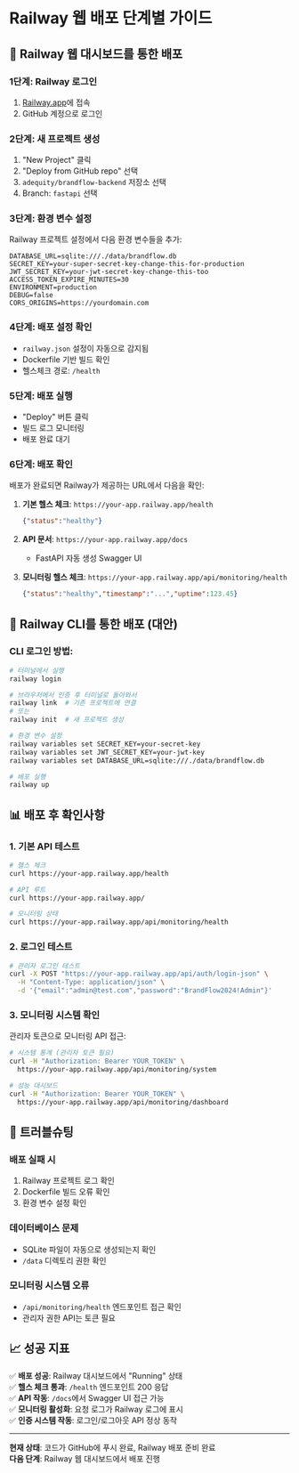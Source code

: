 # Railway 웹 배포 단계별 가이드

## 🚂 Railway 웹 대시보드를 통한 배포

### 1단계: Railway 로그인
1. [Railway.app](https://railway.app)에 접속
2. GitHub 계정으로 로그인

### 2단계: 새 프로젝트 생성
1. "New Project" 클릭
2. "Deploy from GitHub repo" 선택
3. `adequity/brandflow-backend` 저장소 선택
4. Branch: `fastapi` 선택

### 3단계: 환경 변수 설정
Railway 프로젝트 설정에서 다음 환경 변수들을 추가:

```
DATABASE_URL=sqlite:///./data/brandflow.db
SECRET_KEY=your-super-secret-key-change-this-for-production
JWT_SECRET_KEY=your-jwt-secret-key-change-this-too
ACCESS_TOKEN_EXPIRE_MINUTES=30
ENVIRONMENT=production
DEBUG=false
CORS_ORIGINS=https://yourdomain.com
```

### 4단계: 배포 설정 확인
- `railway.json` 설정이 자동으로 감지됨
- Dockerfile 기반 빌드 확인
- 헬스체크 경로: `/health`

### 5단계: 배포 실행
- "Deploy" 버튼 클릭
- 빌드 로그 모니터링
- 배포 완료 대기

### 6단계: 배포 확인
배포가 완료되면 Railway가 제공하는 URL에서 다음을 확인:

1. **기본 헬스 체크**: `https://your-app.railway.app/health`
   ```json
   {"status":"healthy"}
   ```

2. **API 문서**: `https://your-app.railway.app/docs`
   - FastAPI 자동 생성 Swagger UI

3. **모니터링 헬스 체크**: `https://your-app.railway.app/api/monitoring/health`
   ```json
   {"status":"healthy","timestamp":"...","uptime":123.45}
   ```

## 🔧 Railway CLI를 통한 배포 (대안)

### CLI 로그인 방법:
```bash
# 터미널에서 실행
railway login

# 브라우저에서 인증 후 터미널로 돌아와서
railway link  # 기존 프로젝트에 연결
# 또는
railway init  # 새 프로젝트 생성

# 환경 변수 설정
railway variables set SECRET_KEY=your-secret-key
railway variables set JWT_SECRET_KEY=your-jwt-key
railway variables set DATABASE_URL=sqlite:///./data/brandflow.db

# 배포 실행
railway up
```

## 📊 배포 후 확인사항

### 1. 기본 API 테스트
```bash
# 헬스 체크
curl https://your-app.railway.app/health

# API 루트
curl https://your-app.railway.app/

# 모니터링 상태
curl https://your-app.railway.app/api/monitoring/health
```

### 2. 로그인 테스트
```bash
# 관리자 로그인 테스트
curl -X POST "https://your-app.railway.app/api/auth/login-json" \
  -H "Content-Type: application/json" \
  -d '{"email":"admin@test.com","password":"BrandFlow2024!Admin"}'
```

### 3. 모니터링 시스템 확인
관리자 토큰으로 모니터링 API 접근:
```bash
# 시스템 통계 (관리자 토큰 필요)
curl -H "Authorization: Bearer YOUR_TOKEN" \
  https://your-app.railway.app/api/monitoring/system

# 성능 대시보드
curl -H "Authorization: Bearer YOUR_TOKEN" \
  https://your-app.railway.app/api/monitoring/dashboard
```

## 🚨 트러블슈팅

### 배포 실패 시
1. Railway 프로젝트 로그 확인
2. Dockerfile 빌드 오류 확인
3. 환경 변수 설정 확인

### 데이터베이스 문제
- SQLite 파일이 자동으로 생성되는지 확인
- `/data` 디렉토리 권한 확인

### 모니터링 시스템 오류
- `/api/monitoring/health` 엔드포인트 접근 확인
- 관리자 권한 API는 토큰 필요

## 📈 성공 지표

✅ **배포 성공**: Railway 대시보드에서 "Running" 상태  
✅ **헬스 체크 통과**: `/health` 엔드포인트 200 응답  
✅ **API 작동**: `/docs`에서 Swagger UI 접근 가능  
✅ **모니터링 활성화**: 요청 로그가 Railway 로그에 표시  
✅ **인증 시스템 작동**: 로그인/로그아웃 API 정상 동작  

---

**현재 상태**: 코드가 GitHub에 푸시 완료, Railway 배포 준비 완료  
**다음 단계**: Railway 웹 대시보드에서 배포 진행